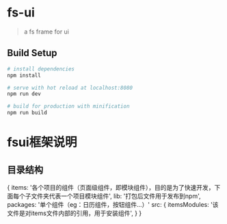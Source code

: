 # fs-ui

> a fs frame for ui

## Build Setup

``` bash
# install dependencies
npm install

# serve with hot reload at localhost:8080
npm run dev

# build for production with minification
npm run build
```
# fsui框架说明
## 目录结构
{
    items: '各个项目的组件（页面级组件，即模块组件），目的是为了快速开发，下面每个子文件夹代表一个项目模块组件',
    lib: '打包后文件用于发布到npm',
    packages: '单个组件（eg：日历组件，按钮组件...）'
    src: {
        itemsModules: '该文件是对items文件内部的引用，用于安装组件',
    }
}
